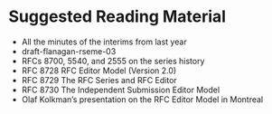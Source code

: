 # Suggested Reading Material

- All the minutes of the interims from last year
- draft-flanagan-rseme-03
- RFCs 8700, 5540, and 2555 on the series history
- RFC 8728 RFC Editor Model (Version 2.0)
- RFC 8729 The RFC Series and RFC Editor
- RFC 8730 The Independent Submission Editor Model
- Olaf Kolkman’s presentation on the RFC Editor Model in Montreal

